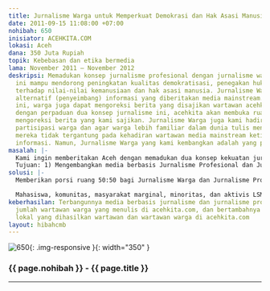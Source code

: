 ```yaml
---
title: Jurnalisme Warga untuk Memperkuat Demokrasi dan Hak Asasi Manusia
date: 2011-09-15 11:08:00 +07:00
nohibah: 650
inisiator: ACEHKITA.COM
lokasi: Aceh
dana: 350 Juta Rupiah
topik: Kebebasan dan etika bermedia
lama: November 2011 – November 2012
deskripsi: Memadukan konsep jurnalisme profesional dengan jurnalisme warga. Dua kekuatan
  ini mampu mendorong peningkatan kualitas demokratisasi, penegakan hukum, dsn penghormatan
  terhadap nilai-nilai kemanusiaan dan hak asasi manusia. Jurnalisme Warga menjadi
  alternatif (penyeimbang) informasi yang diberitakan media mainstream. Melalui kanal
  ini, warga juga dapat mengoreksi berita yang disajikan wartawan acehkita. Sebab,
  dengan perpaduan dua konsep jurnalisme ini, acehkita akan membuka ruang untuk warga
  mengoreksi berita yang kami sajikan. Jurnalisme Warga juga kami hadirkan untuk mendorong
  partisipasi warga dan agar warga lebih familiar dalam dunia tulis menulis, sehingga
  mereka tidak tergantung pada kehadiran wartawan media mainstream ketika ingin menyebarluaskan
  informasi. Namun, Jurnalisme Warga yang kami kembangkan adalah yang penuh etika.
masalah: |-
  Kami ingin memberitakan Aceh dengan memadukan dua konsep kekuatan jurnalisme: profesional dan citizen journalism. Namun Jurnalisme Warga tak terlalu tumbuh di Aceh, karena kekurangan pengetahuan terhadap genre yang satu ini, selain masih kurangnya ketersediaan ruang bagi warga untuk mempraktikkan citizen journalism.
  Tujuan: 1) Mengembangkan media berbasis Jurnalisme Profesional dan Jurnalisme Warga di Aceh. 2) Membangun hub antara jurnalisme profesional dengan jurnalisme warga. 3) Menciptakan reporter warga.
solusi: |-
  Memberikan porsi ruang 50:50 bagi Jurnalisme Warga dan Jurnalisme Profesional, melatih pelaku jurnalisme warga, dan mengadakan pelatihan etika pers dan nilai-nilai keberagaman, humanisme, dan HAM

  Mahasiswa, komunitas, masyarakat marginal, minoritas, dan aktivis LSM
keberhasilan: Terbangunnya media berbasis jurnalisme dan jurnalisme profesional, bertambahnya
  jumlah wartawan warga yang menulis di acehkita.com, dan bertambahnya jumlah konten
  lokal yang dihasilkan wartawan dan wartawan warga di acehkita.com
layout: hibahcmb
---
```


![650](/static/img/hibahcmb/650.png){: .img-responsive }{: width="350" }

### {{ page.nohibah }} - {{ page.title }}

---
